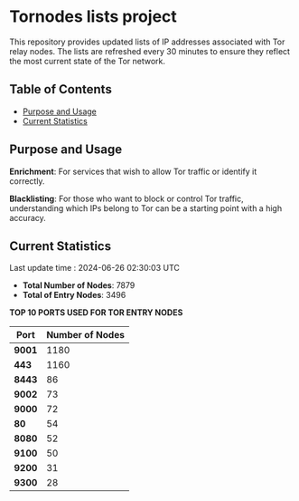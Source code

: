 # Tornodes lists project

This repository provides updated lists of IP addresses associated with Tor relay nodes. The lists are refreshed every 30 minutes to ensure they reflect the most current state of the Tor network.

## Table of Contents

- [Purpose and Usage](#purpose-and-usage)
- [Current Statistics](#current-statistics)


## Purpose and Usage

**Enrichment**: For services that wish to allow Tor traffic or identify it correctly.

**Blacklisting**: For those who want to block or control Tor traffic, understanding which IPs belong to Tor can be a starting point with a high accuracy.

## Current Statistics

Last update time : 2024-06-26 02:30:03 UTC

- **Total Number of Nodes**: 7879
- **Total of Entry Nodes**: 3496

**TOP 10 PORTS USED FOR TOR ENTRY NODES**

| **Port** | **Number of Nodes** |
|------|-----------------|
| **9001**   | 1180  |
| **443**   | 1160  |
| **8443**   | 86  |
| **9002**   | 73  |
| **9000**   | 72  |
| **80**   | 54  |
| **8080**   | 52  |
| **9100**   | 50  |
| **9200**   | 31  |
| **9300**   | 28  |

